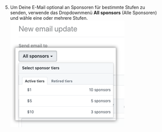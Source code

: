 5. Um Deine E-Mail optional an Sponsoren für bestimmte Stufen zu senden, verwende das Dropdownmenü **All sponsors** (Alle Sponsoren) und wähle eine oder mehrere Stufen. ![Dropdownmenü „Select sponsor tiers" (Auswahl der Sponsorenstufen)](/assets/images/help/sponsors/select-tiers-email.png)
